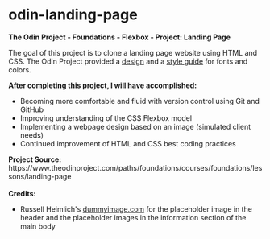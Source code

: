 # odin-landing-page
<strong>The Odin Project - Foundations - Flexbox - Project: Landing Page</strong>

<p>The goal of this project is to clone a landing page website using HTML and CSS. The Odin Project provided a <a href="https://cdn.statically.io/gh/TheOdinProject/curriculum/main/foundations/html_css/project/odin-project.png">design</a> and a <a href="https://cdn.statically.io/gh/TheOdinProject/curriculum/main/foundations/html_css/project/colors_and_stuff.png">style guide</a> for fonts and colors.</p>

<strong>After completing this project, I will have accomplished:</strong>
<ul>
    <li>Becoming more comfortable and fluid with version control using Git and GitHub</li>
    <li>Improving understanding of the CSS Flexbox model</li>
    <li>Implementing a webpage design based on an image (simulated client needs)</li>
    <li>Continued improvement of HTML and CSS best coding practices</li>
</ul>
<strong>Project Source:</strong> https://www.theodinproject.com/paths/foundations/courses/foundations/lessons/landing-page
<br></br>
<strong>Credits:</strong>
<ul>
    <li>Russell Heimlich's <a href="https://dummyimage.com/#about">dummyimage.com</a> for the placeholder image in the header and the placeholder images in the information section of the main body</li>
</ul>